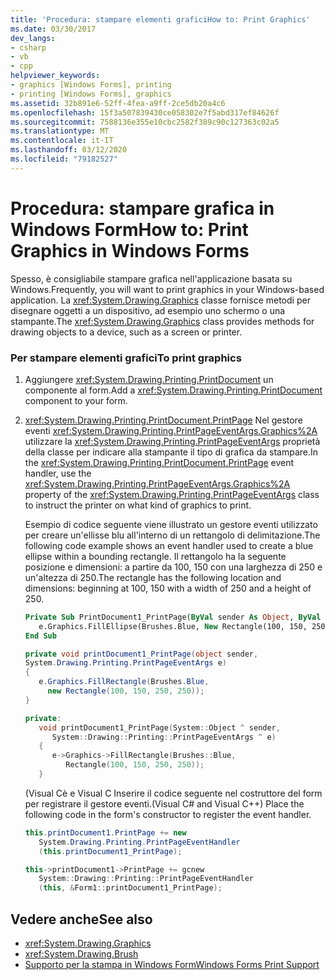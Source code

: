 ```yaml
---
title: 'Procedura: stampare elementi graficiHow to: Print Graphics'
ms.date: 03/30/2017
dev_langs:
- csharp
- vb
- cpp
helpviewer_keywords:
- graphics [Windows Forms], printing
- printing [Windows Forms], graphics
ms.assetid: 32b891e6-52ff-4fea-a9ff-2ce5db20a4c6
ms.openlocfilehash: 15f3a507839430ce058302e7f5abd317ef84626f
ms.sourcegitcommit: 7588136e355e10cbc2582f389c90c127363c02a5
ms.translationtype: MT
ms.contentlocale: it-IT
ms.lasthandoff: 03/12/2020
ms.locfileid: "79182527"
---
```

# <a name="how-to-print-graphics-in-windows-forms"></a><span data-ttu-id="b6388-102">Procedura: stampare grafica in Windows Form</span><span class="sxs-lookup"><span data-stu-id="b6388-102">How to: Print Graphics in Windows Forms</span></span>
<span data-ttu-id="b6388-103">Spesso, è consigliabile stampare grafica nell'applicazione basata su Windows.</span><span class="sxs-lookup"><span data-stu-id="b6388-103">Frequently, you will want to print graphics in your Windows-based application.</span></span> <span data-ttu-id="b6388-104">La <xref:System.Drawing.Graphics> classe fornisce metodi per disegnare oggetti a un dispositivo, ad esempio uno schermo o una stampante.</span><span class="sxs-lookup"><span data-stu-id="b6388-104">The <xref:System.Drawing.Graphics> class provides methods for drawing objects to a device, such as a screen or printer.</span></span>  
  
### <a name="to-print-graphics"></a><span data-ttu-id="b6388-105">Per stampare elementi grafici</span><span class="sxs-lookup"><span data-stu-id="b6388-105">To print graphics</span></span>  
  
1. <span data-ttu-id="b6388-106">Aggiungere <xref:System.Drawing.Printing.PrintDocument> un componente al form.</span><span class="sxs-lookup"><span data-stu-id="b6388-106">Add a <xref:System.Drawing.Printing.PrintDocument> component to your form.</span></span>  
  
2. <span data-ttu-id="b6388-107"><xref:System.Drawing.Printing.PrintDocument.PrintPage> Nel gestore eventi <xref:System.Drawing.Printing.PrintPageEventArgs.Graphics%2A> utilizzare la <xref:System.Drawing.Printing.PrintPageEventArgs> proprietà della classe per indicare alla stampante il tipo di grafica da stampare.</span><span class="sxs-lookup"><span data-stu-id="b6388-107">In the <xref:System.Drawing.Printing.PrintDocument.PrintPage> event handler, use the <xref:System.Drawing.Printing.PrintPageEventArgs.Graphics%2A> property of the <xref:System.Drawing.Printing.PrintPageEventArgs> class to instruct the printer on what kind of graphics to print.</span></span>  
  
     <span data-ttu-id="b6388-108">Esempio di codice seguente viene illustrato un gestore eventi utilizzato per creare un'ellisse blu all'interno di un rettangolo di delimitazione.</span><span class="sxs-lookup"><span data-stu-id="b6388-108">The following code example shows an event handler used to create a blue ellipse within a bounding rectangle.</span></span> <span data-ttu-id="b6388-109">Il rettangolo ha la seguente posizione e dimensioni: a partire da 100, 150 con una larghezza di 250 e un'altezza di 250.</span><span class="sxs-lookup"><span data-stu-id="b6388-109">The rectangle has the following location and dimensions: beginning at 100, 150 with a width of 250 and a height of 250.</span></span>  
  
    ```vb  
    Private Sub PrintDocument1_PrintPage(ByVal sender As Object, ByVal e As System.Drawing.Printing.PrintPageEventArgs) Handles PrintDocument1.PrintPage  
       e.Graphics.FillEllipse(Brushes.Blue, New Rectangle(100, 150, 250, 250))  
    End Sub  
    ```  
  
    ```csharp  
    private void printDocument1_PrintPage(object sender,
    System.Drawing.Printing.PrintPageEventArgs e)  
    {  
       e.Graphics.FillRectangle(Brushes.Blue,
         new Rectangle(100, 150, 250, 250));  
    }  
    ```  
  
    ```cpp  
    private:  
       void printDocument1_PrintPage(System::Object ^ sender,  
          System::Drawing::Printing::PrintPageEventArgs ^ e)  
       {  
          e->Graphics->FillRectangle(Brushes::Blue,  
             Rectangle(100, 150, 250, 250));  
       }  
    ```  
  
     <span data-ttu-id="b6388-110">(Visual Cè e Visual C Inserire il codice seguente nel costruttore del form per registrare il gestore eventi.</span><span class="sxs-lookup"><span data-stu-id="b6388-110">(Visual C# and Visual C++) Place the following code in the form's constructor to register the event handler.</span></span>  
  
    ```csharp  
    this.printDocument1.PrintPage += new  
       System.Drawing.Printing.PrintPageEventHandler  
       (this.printDocument1_PrintPage);  
    ```  
  
    ```cpp  
    this->printDocument1->PrintPage += gcnew  
       System::Drawing::Printing::PrintPageEventHandler  
       (this, &Form1::printDocument1_PrintPage);  
    ```  
  
## <a name="see-also"></a><span data-ttu-id="b6388-111">Vedere anche</span><span class="sxs-lookup"><span data-stu-id="b6388-111">See also</span></span>

- <xref:System.Drawing.Graphics>
- <xref:System.Drawing.Brush>
- [<span data-ttu-id="b6388-112">Supporto per la stampa in Windows Form</span><span class="sxs-lookup"><span data-stu-id="b6388-112">Windows Forms Print Support</span></span>](windows-forms-print-support.md)

